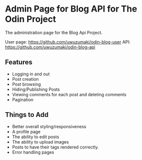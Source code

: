 # Admin Page for Blog API for The Odin Project

The administration page for the Blog Api Project.

User page: https://github.com/uwuzumaki/odin-blog-user
API: https://github.com/uwuzumaki/odin-blog-api

## Features

- Logging in and out
- Post creation
- Post browsing
- Hiding/Publishing Posts
- Viewing comments for each post and deleting comments
- Pagination

## Things to Add

- Better overall styling/responsiveness
- A profile page
- The ability to edit posts
- The ability to upload images
- Posts to have their tags rendered correctly.
- Error handling pages
